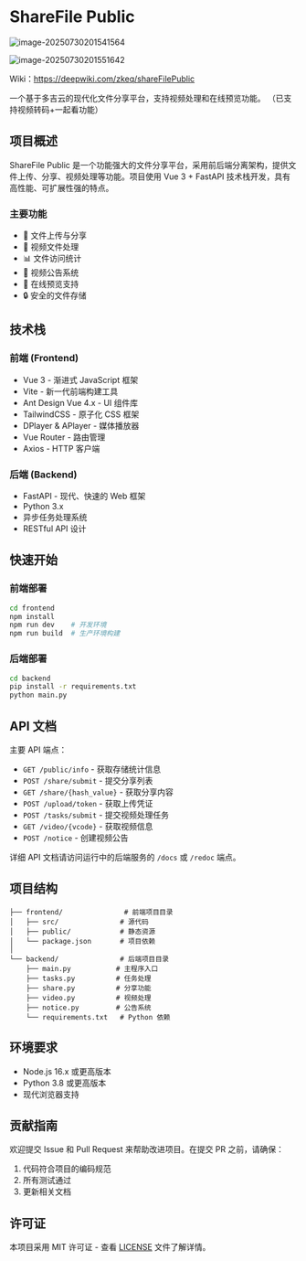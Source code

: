 # ShareFile Public

![image-20250730201541564](https://img.onmicrosoft.cn/zkeq/20250730201541666.png)

![image-20250730201551642](https://img.onmicrosoft.cn/zkeq/20250730201551748.png)

Wiki：https://deepwiki.com/zkeq/shareFilePublic

一个基于多吉云的现代化文件分享平台，支持视频处理和在线预览功能。 （已支持视频转码+一起看功能）

## 项目概述

ShareFile Public 是一个功能强大的文件分享平台，采用前后端分离架构，提供文件上传、分享、视频处理等功能。项目使用 Vue 3 + FastAPI 技术栈开发，具有高性能、可扩展性强的特点。

### 主要功能

- 📁 文件上传与分享
- 🎥 视频文件处理
- 📊 文件访问统计
- 📝 视频公告系统
- 👀 在线预览支持
- 🔒 安全的文件存储

## 技术栈

### 前端 (Frontend)

- Vue 3 - 渐进式 JavaScript 框架
- Vite - 新一代前端构建工具
- Ant Design Vue 4.x - UI 组件库
- TailwindCSS - 原子化 CSS 框架
- DPlayer & APlayer - 媒体播放器
- Vue Router - 路由管理
- Axios - HTTP 客户端

### 后端 (Backend)

- FastAPI - 现代、快速的 Web 框架
- Python 3.x
- 异步任务处理系统
- RESTful API 设计

## 快速开始

### 前端部署

```bash
cd frontend
npm install
npm run dev    # 开发环境
npm run build  # 生产环境构建
```

### 后端部署

```bash
cd backend
pip install -r requirements.txt
python main.py
```

## API 文档

主要 API 端点：

- `GET /public/info` - 获取存储统计信息
- `POST /share/submit` - 提交分享列表
- `GET /share/{hash_value}` - 获取分享内容
- `POST /upload/token` - 获取上传凭证
- `POST /tasks/submit` - 提交视频处理任务
- `GET /video/{vcode}` - 获取视频信息
- `POST /notice` - 创建视频公告

详细 API 文档请访问运行中的后端服务的 `/docs` 或 `/redoc` 端点。

## 项目结构

```
├── frontend/               # 前端项目目录
│   ├── src/               # 源代码
│   ├── public/            # 静态资源
│   └── package.json       # 项目依赖
│
└── backend/               # 后端项目目录
    ├── main.py           # 主程序入口
    ├── tasks.py          # 任务处理
    ├── share.py          # 分享功能
    ├── video.py          # 视频处理
    ├── notice.py         # 公告系统
    └── requirements.txt   # Python 依赖
```

## 环境要求

- Node.js 16.x 或更高版本
- Python 3.8 或更高版本
- 现代浏览器支持

## 贡献指南

欢迎提交 Issue 和 Pull Request 来帮助改进项目。在提交 PR 之前，请确保：

1. 代码符合项目的编码规范
2. 所有测试通过
3. 更新相关文档

## 许可证

本项目采用 MIT 许可证 - 查看 [LICENSE](LICENSE) 文件了解详情。
